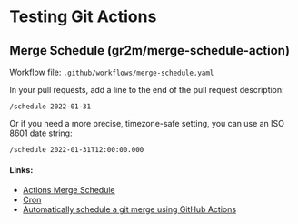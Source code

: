 # Testing Git Actions

## **Merge Schedule (gr2m/merge-schedule-action)**

Workflow file: `.github/workflows/merge-schedule.yaml`

In your pull requests, add a line to the end of the pull request description:

```
/schedule 2022-01-31
```

Or if you need a more precise, timezone-safe setting, you can use an ISO 8601 date string:

```
/schedule 2022-01-31T12:00:00.000
```

#### Links:
- [Actions Merge Schedule](https://github.com/marketplace/actions/merge-schedule)
- [Cron](https://crontab.guru/every-hour)
- [Automatically schedule a git merge using GitHub Actions](https://www.sean-lloyd.com/post/schedule-git-merges-with-github-actions/)

